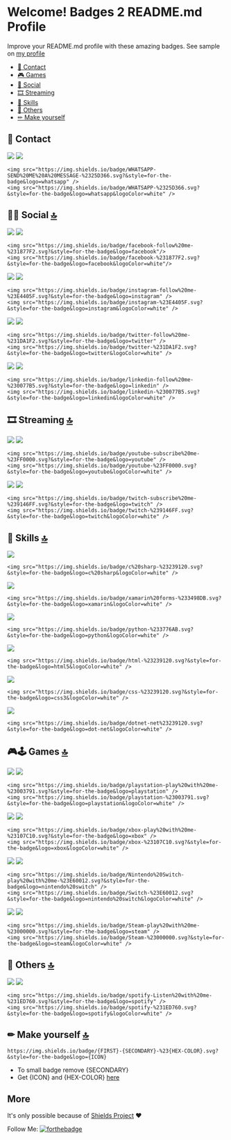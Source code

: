 # Welcome! Badges 2 README.md Profile 

Improve your README.md profile with these amazing badges. See sample on [my profile](https://github.com/alexandresanlim)

- [📱 Contact](#-contact-)
- [🎮 Games](#-games-)
- [👨 Social](#-social-)
- [🎞 Streaming](#-streaming-)
- [🚀 Skills](#-skills-)
- [🐸 Others](#-others-)
- [✏ Make yourself](#-make-yourself-)


## 📱 Contact

<img src="https://img.shields.io/badge/WHATSAPP-SEND%20ME%20A%20MESSAGE-%2325D366.svg?&style=for-the-badge&logo=whatsapp" /> <img src="https://img.shields.io/badge/WHATSAPP-%2325D366.svg?&style=for-the-badge&logo=whatsapp&logoColor=white" />

```
<img src="https://img.shields.io/badge/WHATSAPP-SEND%20ME%20A%20MESSAGE-%2325D366.svg?&style=for-the-badge&logo=whatsapp" /> 
<img src="https://img.shields.io/badge/WHATSAPP-%2325D366.svg?&style=for-the-badge&logo=whatsapp&logoColor=white" /> 
```

## 👨👩 Social [🔝](#welcome-badges-2-readmemd-profile)

<img src="https://img.shields.io/badge/facebook-follow%20me-%231877F2.svg?&style=for-the-badge&logo=facebook" /> <img src="https://img.shields.io/badge/facebook-%231877F2.svg?&style=for-the-badge&logo=facebook&logoColor=white" />

```
<img src="https://img.shields.io/badge/facebook-follow%20me-%231877F2.svg?&style=for-the-badge&logo=facebook"/>
<img src="https://img.shields.io/badge/facebook-%231877F2.svg?&style=for-the-badge&logo=facebook&logoColor=white"/>
```
<img src="https://img.shields.io/badge/instagram-follow%20me-%23E4405F.svg?&style=for-the-badge&logo=instagram" /> <img src="https://img.shields.io/badge/instagram-%23E4405F.svg?&style=for-the-badge&logo=instagram&logoColor=white" />

```
<img src="https://img.shields.io/badge/instagram-follow%20me-%23E4405F.svg?&style=for-the-badge&logo=instagram" /> 
<img src="https://img.shields.io/badge/instagram-%23E4405F.svg?&style=for-the-badge&logo=instagram&logoColor=white" />
```

<img src="https://img.shields.io/badge/twitter-follow%20me-%231DA1F2.svg?&style=for-the-badge&logo=twitter" /> <img src="https://img.shields.io/badge/twitter-%231DA1F2.svg?&style=for-the-badge&logo=twitter&logoColor=white" />

```
<img src="https://img.shields.io/badge/twitter-follow%20me-%231DA1F2.svg?&style=for-the-badge&logo=twitter" /> 
<img src="https://img.shields.io/badge/twitter-%231DA1F2.svg?&style=for-the-badge&logo=twitter&logoColor=white" />
```


<img src="https://img.shields.io/badge/linkedin-follow%20me-%230077B5.svg?&style=for-the-badge&logo=linkedin" /> <img src="https://img.shields.io/badge/linkedin-%230077B5.svg?&style=for-the-badge&logo=linkedin&logoColor=white" />

```
<img src="https://img.shields.io/badge/linkedin-follow%20me-%230077B5.svg?&style=for-the-badge&logo=linkedin" /> 
<img src="https://img.shields.io/badge/linkedin-%230077B5.svg?&style=for-the-badge&logo=linkedin&logoColor=white" />
```

## 🎞 Streaming [🔝](#welcome-badges-2-readmemd-profile)

<img src="https://img.shields.io/badge/youtube-subscribe%20me-%23FF0000.svg?&style=for-the-badge&logo=youtube" /> <img src="https://img.shields.io/badge/youtube-%23FF0000.svg?&style=for-the-badge&logo=youtube&logoColor=white" />

```
<img src="https://img.shields.io/badge/youtube-subscribe%20me-%23FF0000.svg?&style=for-the-badge&logo=youtube" /> 
<img src="https://img.shields.io/badge/youtube-%23FF0000.svg?&style=for-the-badge&logo=youtube&logoColor=white" />
```

<img src="https://img.shields.io/badge/twitch-subscribe%20me-%239146FF.svg?&style=for-the-badge&logo=twitch" /> <img src="https://img.shields.io/badge/twitch-%239146FF.svg?&style=for-the-badge&logo=twitch&logoColor=white" />

```
<img src="https://img.shields.io/badge/twitch-subscribe%20me-%239146FF.svg?&style=for-the-badge&logo=twitch" /> 
<img src="https://img.shields.io/badge/twitch-%239146FF.svg?&style=for-the-badge&logo=twitch&logoColor=white" />
```

## 🚀 Skills [🔝](#welcome-badges-2-readmemd-profile)

<img src="https://img.shields.io/badge/c%20sharp-%23239120.svg?&style=for-the-badge&logo=c%20sharp&logoColor=white" />

```
<img src="https://img.shields.io/badge/c%20sharp-%23239120.svg?&style=for-the-badge&logo=c%20sharp&logoColor=white" />
```

<img src="https://img.shields.io/badge/xamarin%20forms-%233498DB.svg?&style=for-the-badge&logo=xamarin&logoColor=white" />

```
<img src="https://img.shields.io/badge/xamarin%20forms-%233498DB.svg?&style=for-the-badge&logo=xamarin&logoColor=white" /> 
```

<img src="https://img.shields.io/badge/python-%233776AB.svg?&style=for-the-badge&logo=python&logoColor=white" />

```
<img src="https://img.shields.io/badge/python-%233776AB.svg?&style=for-the-badge&logo=python&logoColor=white" /> 
```

<img src="https://img.shields.io/badge/html-%23239120.svg?&style=for-the-badge&logo=html5&logoColor=white" />

```
<img src="https://img.shields.io/badge/html-%23239120.svg?&style=for-the-badge&logo=html5&logoColor=white" /> 
```

<img src="https://img.shields.io/badge/css-%23239120.svg?&style=for-the-badge&logo=css3&logoColor=white" />

```
<img src="https://img.shields.io/badge/css-%23239120.svg?&style=for-the-badge&logo=css3&logoColor=white" /> 
```

<img src="https://img.shields.io/badge/dotnet-net%23239120.svg?&style=for-the-badge&logo=dot-net&logoColor=white" />

```
<img src="https://img.shields.io/badge/dotnet-net%23239120.svg?&style=for-the-badge&logo=dot-net&logoColor=white" /> 
```
## 🎮🕹 Games [🔝](#welcome-badges-2-readmemd-profile)

<img src="https://img.shields.io/badge/playstation-play%20with%20me-%23003791.svg?&style=for-the-badge&logo=playstation" /> <img src="https://img.shields.io/badge/playstation-%23003791.svg?&style=for-the-badge&logo=playstation&logoColor=white" />

```
<img src="https://img.shields.io/badge/playstation-play%20with%20me-%23003791.svg?&style=for-the-badge&logo=playstation" /> 
<img src="https://img.shields.io/badge/playstation-%23003791.svg?&style=for-the-badge&logo=playstation&logoColor=white" /> 
```
<img src="https://img.shields.io/badge/xbox-play%20with%20me-%23107C10.svg?&style=for-the-badge&logo=xbox" /> <img src="https://img.shields.io/badge/xbox-%23107C10.svg?&style=for-the-badge&logo=xbox&logoColor=white" />

```
<img src="https://img.shields.io/badge/xbox-play%20with%20me-%23107C10.svg?&style=for-the-badge&logo=xbox" /> 
<img src="https://img.shields.io/badge/xbox-%23107C10.svg?&style=for-the-badge&logo=xbox&logoColor=white" /> 
```

<img src="https://img.shields.io/badge/Nintendo%20Switch-play%20with%20me-%23E60012.svg?&style=for-the-badge&logo=nintendo%20switch" /> <img src="https://img.shields.io/badge/Switch-%23E60012.svg?&style=for-the-badge&logo=nintendo%20switch&logoColor=white" />

```
<img src="https://img.shields.io/badge/Nintendo%20Switch-play%20with%20me-%23E60012.svg?&style=for-the-badge&logo=nintendo%20switch" /> 
<img src="https://img.shields.io/badge/Switch-%23E60012.svg?&style=for-the-badge&logo=nintendo%20switch&logoColor=white" /> 
```


<img src="https://img.shields.io/badge/Steam-play%20with%20me-%23000000.svg?&style=for-the-badge&logo=steam" /> <img src="https://img.shields.io/badge/Steam-%23000000.svg?&style=for-the-badge&logo=steam&logoColor=white" />


```
<img src="https://img.shields.io/badge/Steam-play%20with%20me-%23000000.svg?&style=for-the-badge&logo=steam" /> 
<img src="https://img.shields.io/badge/Steam-%23000000.svg?&style=for-the-badge&logo=steam&logoColor=white" />
```

## 🐸 Others [🔝](#welcome-badges-2-readmemd-profile)
<img src="https://img.shields.io/badge/spotify-Listen%20with%20me-%231ED760.svg?&style=for-the-badge&logo=spotify" /> <img src="https://img.shields.io/badge/spotify-%231ED760.svg?&style=for-the-badge&logo=spotify&logoColor=white" />

```
<img src="https://img.shields.io/badge/spotify-Listen%20with%20me-%231ED760.svg?&style=for-the-badge&logo=spotify" /> 
<img src="https://img.shields.io/badge/spotify-%231ED760.svg?&style=for-the-badge&logo=spotify&logoColor=white" />
```


## ✏ Make yourself [🔝](#welcome-badges-2-readmemd-profile)

```
https://img.shields.io/badge/{FIRST}-{SECONDARY}-%23{HEX-COLOR}.svg?&style=for-the-badge&logo={ICON}
```

- To small badge remove {SECONDARY}
- Get {ICON} and {HEX-COLOR} [here](https://simpleicons.org/)


## More

It's only possible because of [Shields Project](https://github.com/badges/shields) ❤

Follow Me:
[![forthebadge](https://img.shields.io/github/followers/alexandresanlim?label=GitHub&style=social)](https://github.com/alexandresanlim)

